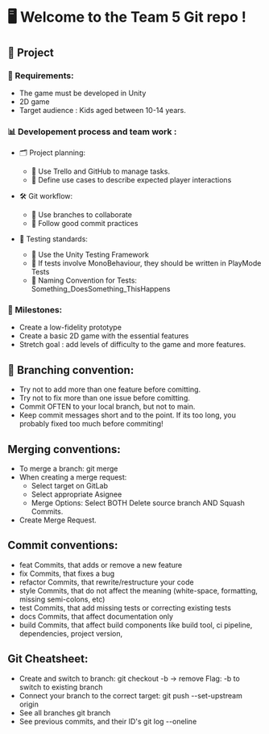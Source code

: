 # 🖥️ Welcome to the Team 5 Git repo ! 

## 👾 Project 

### 📑 Requirements:
* The game must be developed in Unity
* 2D game
* Target audience : Kids aged between 10-14 years.

### 📊 Developement process and team work : 

* 🗂️ Project planning: 
    * 📌 Use Trello and GitHub to manage tasks.
    * 📌 Define use cases to describe expected player interactions 

* 🛠️ Git workflow: 
    * 📌 Use branches to collaborate
    * 📌 Follow good commit practices 

* 🧪 Testing standards: 
    * 📌  Use the Unity Testing Framework
    * 📌 If tests involve MonoBehaviour, they should be written in PlayMode Tests
    * 📌  Naming Convention for Tests: Something_DoesSomething_ThisHappens


### 📅 Milestones: 
* Create a low-fidelity prototype
* Create a basic 2D game with the essential features
* Stretch goal : add levels of difficulty to the game and more features. 

## 🌱 Branching convention: 
* Try not to add more than one feature before comitting.
* Try not to fix more than one issue before comitting.
* Commit OFTEN to your local branch, but not to main.
* Keep commit messages short and to the point. If its too long, you probably fixed too much before commiting!

## Merging conventions: 
* To merge a branch: git merge <target-branch>
* When creating a merge request:
    * Select target on GitLab
    * Select appropriate Asignee
    * Merge Options: Select BOTH Delete source branch AND Squash Commits.
* Create Merge Request.

## Commit conventions: 
* feat Commits, that adds or remove a new feature
* fix Commits, that fixes a bug
* refactor Commits, that rewrite/restructure your code
* style Commits, that do not affect the meaning (white-space, formatting, missing semi-colons, etc)
* test Commits, that add missing tests or correcting existing tests
* docs Commits, that affect documentation only
* build Commits, that affect build components like build tool, ci pipeline, dependencies, project version, 

## Git Cheatsheet: 
* Create and switch to branch: git checkout -b <branch-name> -> remove Flag: -b to switch to existing branch
* Connect your branch to the correct target: git push --set-upstream origin <branch-name>
* See all branches git branch
* See previous commits, and their ID's git log --oneline